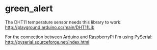 # green_alert

The DHT11 temperature sensor needs this library to work: http://playground.arduino.cc/main/DHT11Lib

For the connection between Arduino and RaspberryPi I'm using PySerial: http://pyserial.sourceforge.net/index.html
